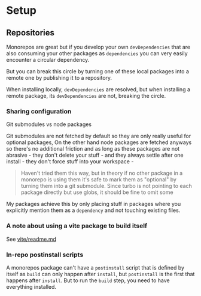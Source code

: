 # Setup

## Repositories

Monorepos are great but if you develop your own `devDependencies` that are also
consuming your other packages as `dependencies` you can very easily encounter a
circular dependency.

But you can break this circle by turning one of these local packages into a
remote one by publishing it to a repository.

When installing locally, `devDependencies` are resolved, but when installing a
remote package, its `devDependencies` are not, breaking the circle.

### Sharing configuration

Git submodules vs node packages

Git submodules are not fetched by default so they are only really useful for
optional packages, On the other hand node packages are fetched anyways so
there's no additional friction and as long as these packages are not abrasive -
they don't delete your stuff - and they always settle after one install - they
don't force stuff into your workspace -

> Haven't tried them this way, but in theory if no other package in a monorepo
> is using them it's safe to mark them as "optional" by turning them into a git
> submodule. Since turbo is not pointing to each package directly but use globs,
> it should be fine to omit some

My packages achieve this by only placing stuff in packages where you explicitly
mention them as a `dependency` and not touching existing files.

### A note about using a vite package to build itself

See [vite/readme.md](../packages/vite/readme.md)

### In-repo postinstall scripts

A monorepos package can't have a `postinstall` script that is defined by itself
as `build` can only happen after `install`, but `postinstall` is the first that
happens after `install`. But to run the `build` step, you need to have
everything installed.
